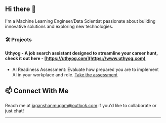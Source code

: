 ## Hi there 👋

I'm a Machine Learning Engineer/Data Scientist passionate about building innovative solutions and exploring new technologies.

### 🛠️ Projects

#### Uthyog - A job search assistant designed to streamline your career hunt, check it out here - [https://uthyog.com](https://www.uthyog.com)

- AI Readiness Assessment: Evaluate how prepared you are to implement AI in your workplace and role. [Take the assessment](https://www.uthyog.com/ai-readiness/)

## 📫 Connect With Me

Reach me at [jaganshanmugam@outlook.com](mailto:jaganshanmugam@outlook.com) if you'd like to collaborate or just chat!

---
<!--
**jagan-shanmugam/jagan-shanmugam** is a ✨ _special_ ✨ repository because its `README.md` (this file) appears on your GitHub profile.

Here are some ideas to get you started:

- 🔭 I’m currently working on ...
- 🌱 I’m currently learning ...
- 👯 I’m looking to collaborate on ...
- 🤔 I’m looking for help with ...
- 💬 Ask me about ...
- 📫 How to reach me: ...
- 😄 Pronouns: ...
- ⚡ Fun fact: ...
-->
